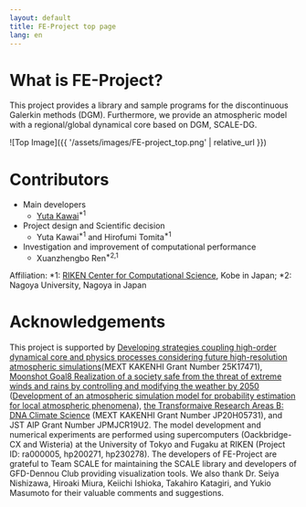 ```yaml
---
layout: default
title: FE-Project top page
lang: en
---
```


<!-- Global site tag (gtag.js) - Google Analytics -->
<script async src="https://www.googletagmanager.com/gtag/js?id=G-8KLNNQVBZF"></script>
<script>
  window.dataLayer = window.dataLayer || [];
  function gtag(){dataLayer.push(arguments);}
  gtag('js', new Date());

  gtag('config', 'G-8KLNNQVBZF');
</script>

# What is FE-Project?

<p>
This project provides a library and sample programs for the discontinuous Galerkin methods (DGM). Furthermore, we provide an atmospheric model with a regional/global dynamical core based on DGM, SCALE-DG. 
</p>

![Top Image]({{ '/assets/images/FE-project_top.png' | relative_url }})


# Contributors

- Main developers
  - [Yuta Kawai](https://researchmap.jp/ykawai1988/?lang=english)<sup>*1</sup> 
- Project design and Scientific decision 
  - Yuta Kawai<sup>*1</sup>  and Hirofumi Tomita<sup>*1</sup>  
- Investigation and improvement of computational performance 
  - Xuanzhengbo Ren<sup>*2,1</sup>

Affiliation: *1: [RIKEN Center for Computational Science](http://www.r-ccs.riken.jp/en/), Kobe in Japan; *2: Nagoya University, Nagoya in Japan

# Acknowledgements

This project is supported by 
[Developing strategies coupling high-order dynamical core and physics processes considering future high-resolution atmospheric simulations](https://kaken.nii.ac.jp/ja/grant/KAKENHI-PROJECT-25K17471/)(MEXT KAKENHI Grant Number 25K17471), 
[Moonshot Goal8 Realization of a society safe from the threat of extreme winds and rains by controlling and modifying the weather by 2050](https://www.jst.go.jp/moonshot/program/goal8/) ([Development of an atmospheric simulation model for probability estimation for local atmospheric phenomena](https://moonshot8-modeldev.riken.jp)), 
[the Transformaive Research Areas B: DNA Climate Science](https://dna-climate.org/) (MEXT KAKENHI Grant Number JP20H05731), 
and JST AIP Grant Number JPMJCR19U2. 
The model development and numerical experiments are
performed using supercomputers (Oackbridge-CX and Wisteria) at the University of Tokyo and Fugaku at RIKEN (Project ID: ra000005, hp200271, hp230278). 
The developers of FE-Project are grateful to Team SCALE for maintaining the SCALE library 
and developers of GFD-Dennou Club providing visualization tools. 
We also thank Dr. Seiya Nishizawa, Hiroaki Miura, Keiichi Ishioka, Takahiro Katagiri, and Yukio Masumoto 
for their valuable comments and suggestions. 